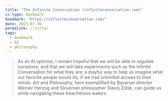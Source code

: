 ```yaml
---
title: "The Infinite Conversation (infiniteconversation.com)"
cc-type: bookmark
bookmark: "https://infiniteconversation.com/"
date: 2023-07-30
permalink: /:title/
tags:
  - bookmark
  - AI
  - philosophy
---
```


> As an AI optimist, I remain hopeful that we will be able to regulate ourselves, and that we will take experiments such as the Infinite Conversation for what they are: a playful way to help us imagine what our favorite people would do, if we had unlimited access to their minds. Art and Philosophy, here exemplified by Bavarian director Werner Herzog and Slovenian philosopher Slavoj Žižek, can guide us while navigating these treacherous waters.